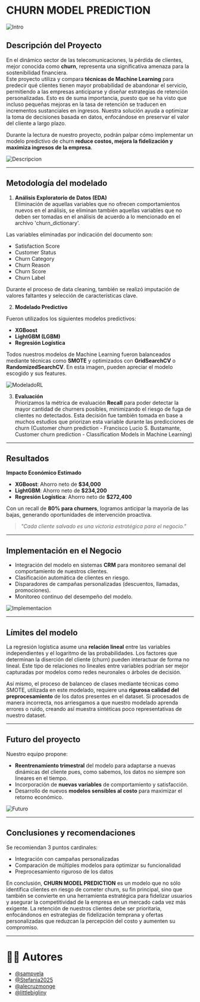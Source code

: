 # CHURN MODEL PREDICTION

![Intro](https://github.com/littlebigliny/CHURN-MODEL-PREDICTION/blob/main/1.jpg) 


## Descripción del Proyecto 

En el dinámico sector de las telecomunicaciones, la pérdida de clientes, mejor conocida como **churn**, representa una significativa amenaza para la sostenibilidad financiera.  
Este proyecto utiliza y compara **técnicas de Machine Learning** para predecir qué clientes tienen mayor probabilidad de abandonar el servicio, permitiendo a las empresas anticiparse y diseñar estrategias de retención personalizadas. Esto es de suma importancia, puesto que se ha visto que incluso pequeñas mejoras en la tasa de retención se traducen en incrementos sustanciales en ingresos. Nuestra solución ayuda a optimizar la toma de decisiones basada en datos, enfocándose en preservar el valor del cliente a largo plazo.

Durante la lectura de nuestro proyecto, podrán palpar cómo implementar un modelo predictivo de churn **reduce costos, mejora la fidelización y maximiza ingresos de la empresa**.

![Descripcion](https://github.com/littlebigliny/CHURN-MODEL-PREDICTION/blob/main/proyectofinalgit_page-0008.jpg)

---

## Metodología del modelado
1. **Análisis Exploratorio de Datos (EDA)**  
Eliminación de aquellas variables que no ofrecen comportamientos nuevos en el análisis, se eliminan también aquellas variables que no deben ser tomadas en el análisis de acuerdo a lo mencionado en el archivo 'churn_dictionary'.

Las variables eliminadas por indicación del documento son:

*   Satisfaction Score
*   Customer Status
*   Churn Category
*   Churn Reason
*   Churn Score
*   Churn Label

Durante el proceso de data cleaning, también se realizó imputación de valores faltantes y selección de características clave.

2. **Modelado Predictivo**

Fueron utilizados los siguientes modelos predictivos:

   - **XGBoost**  
   - **LightGBM (LGBM)**  
   - **Regresión Logística**  

Todos nuestros modelos de Machine Learning fueron balanceados mediante técnicas como **SMOTE** y optimizados con **GridSearchCV** o **RandomizedSearchCV**. En esta imagen, pueden apreciar el modelo escogido y sus features.

![ModeladoRL](https://github.com/littlebigliny/CHURN-MODEL-PREDICTION/blob/main/proyectofinalgit_page-0018.jpg)

3. **Evaluación**  
   Priorizamos la métrica de evaluación **Recall** para poder detectar la mayor cantidad de churners posibles, minimizando el riesgo de fuga de clientes no detectados.
   Esta decisión fue también tomada en base a muchos estudios que priorizan esta variable durante las predicciones de churn (Customer churn prediction - Francisco Lucio S. Bustamante, Customer churn prediction - Classification Models in Machine Learning)

---

## Resultados

**Impacto Económico Estimado**  
- **XGBoost**: Ahorro neto de **$34,000**  
- **LightGBM**: Ahorro neto de **$234,200**  
- **Regresión Logística**: Ahorro neto de **$272,400**

Con un recall de **80% para churners**, logramos anticipar la mayoría de las bajas, generando oportunidades de intervención proactiva.

> *"Cada cliente salvado es una victoria estratégica para el negocio."*


---

## Implementación en el Negocio

- Integración del modelo en sistemas **CRM** para monitoreo semanal del comportamiento de nuestros clientes.
- Clasificación automática de clientes en riesgo.
- Disparadores de campañas personalizadas (descuentos, llamadas, promociones).
- Monitoreo continuo del desempeño del modelo.

![Implementacion](https://github.com/littlebigliny/CHURN-MODEL-PREDICTION/blob/main/proyectofinalgit_page-0034.jpg)

---
## Límites del modelo

La regresión logística asume una **relación lineal** entre las variables independientes y el logaritmo de las probabilidades. Los factores que determinan la diserción del cliente (churn) pueden interactuar de forma no lineal. Este tipo de relaciones no lineales entre variables podrían ser mejor capturadas por modelos como redes neuronales o árboles de decisión. 

Así mismo, el proceso de balanceo de clases mediante técnicas como SMOTE, utilizada en este modelado, requiere una **rigurosa calidad del preprocesamiento** de los datos presentes en el dataset. Si procesados de manera incorrecta, nos arriesgamos a que nuestro modelado aprenda errores o ruido, creando así muestra sintéticas poco representativas de nuestro dataset.

---

## Futuro del proyecto

Nuestro equipo propone:
- **Reentrenamiento trimestral** del modelo para adaptarse a nuevas dinámicas del cliente pues, como sabemos, los datos no siempre son lineares en el tiempo.
- Incorporación de **nuevas variables** de comportamiento y satisfacción.
- Desarrollo de nuevos **modelos sensibles al costo** para maximizar el retorno económico.
  
![Futuro](https://github.com/littlebigliny/CHURN-MODEL-PREDICTION/blob/main/proyectofinalgit_page-0041.jpg)

---


##  Conclusiones y recomendaciones 

Se recomiendan 3 puntos cardinales:
* Integración con campañas personalizadas
* Comparación de múltiples modelos para optimizar su funcionalidad
* Preprocesamiento riguroso de los datos


En conclusión, **CHURN MODEL PREDICTION** es un modelo que no sólo identifica clientes en riesgo de cometer churn, su fin principal, sino que también se convierte en una herramienta estratégica para fidelizar usuarios y asegurar la competitividad de la empresa en un mercado cada vez más exigente.
La retención de nuestros clientes debe ser prioritaria, enfocándonos en estrategias de fidelización temprana y ofertas personalizadas que reduzcan la percepción del costo y aumenten su compromiso.

---

# 👩‍💻 Autores

- [@sampvela](https://github.com/sampvela)
- [@Stefania2025](https://github.com/Stefania2025)
- [@alecruzmonge](https://github.com/alecruzmonge)
- [@littlebigliny](https://github.com/littlebigliny)
